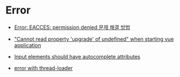 # Error

- [Error: EACCES: permission denied 문제 해결 방법](https://brtech.tistory.com/124)

- ["Cannot read property 'upgrade' of undefined" when starting vue application](https://stackoverflow.com/questions/55348996/cannot-read-property-upgrade-of-undefined-when-starting-vue-application)

- [Input elements should have autocomplete attributes](https://stackoverflow.com/questions/54970352/input-elements-should-have-autocomplete-attributes)

- [error with thread-loader](https://github.com/getsentry/sentry-webpack-plugin/issues/272)
